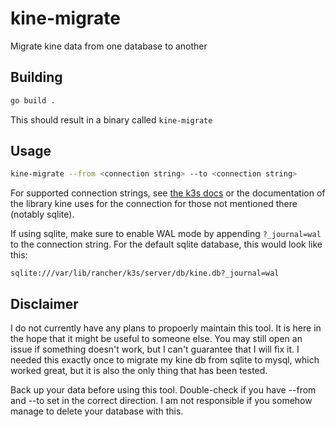# kine-migrate

Migrate kine data from one database to another

## Building

```bash
go build .
```

This should result in a binary called `kine-migrate`

## Usage

```bash
kine-migrate --from <connection string> --to <connection string>
```

For supported connection strings, see [the k3s docs](https://docs.k3s.io/datastore#datastore-endpoint-format-and-functionality) or the documentation of the library kine uses for the connection for those not mentioned there (notably sqlite).

If using sqlite, make sure to enable WAL mode by appending `?_journal=wal` to the connection string. For the default sqlite database, this would look like this:

```
sqlite:///var/lib/rancher/k3s/server/db/kine.db?_journal=wal
```

## Disclaimer

I do not currently have any plans to propoerly maintain this tool. 
It is here in the hope that it might be useful to someone else.
You may still open an issue if something doesn't work, but I can't guarantee that I will fix it.
I needed this exactly once to migrate my kine db from sqlite to mysql, which worked great, but it is also the only thing that has been tested. 

Back up your data before using this tool. 
Double-check if you have --from and --to set in the correct direction.
I am not responsible if you somehow manage to delete your database with this.
